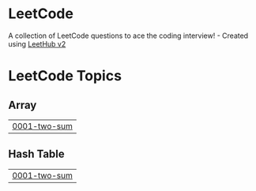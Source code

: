 # LeetCode
A collection of LeetCode questions to ace the coding interview! - Created using [LeetHub v2](https://github.com/arunbhardwaj/LeetHub-2.0)

<!---LeetCode Topics Start-->
# LeetCode Topics
## Array
|  |
| ------- |
| [0001-two-sum](https://github.com/cyfa-h25/LeetCode/tree/master/0001-two-sum) |
## Hash Table
|  |
| ------- |
| [0001-two-sum](https://github.com/cyfa-h25/LeetCode/tree/master/0001-two-sum) |
<!---LeetCode Topics End-->